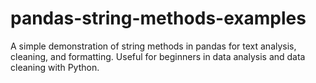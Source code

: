 # pandas-string-methods-examples
 A simple demonstration of string methods in pandas for text analysis, cleaning, and formatting. Useful for beginners in data analysis and data cleaning with Python.
